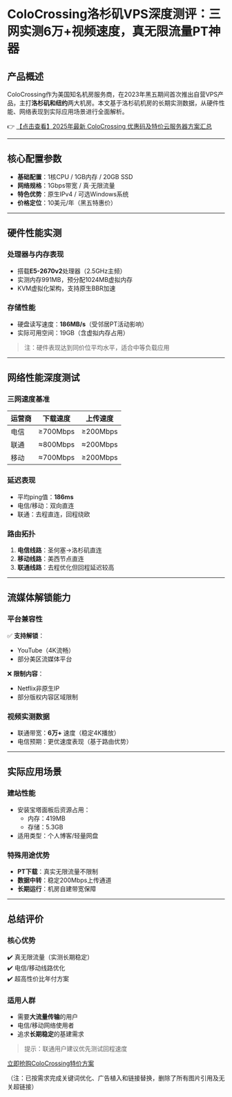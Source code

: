 # ColoCrossing洛杉矶VPS深度测评：三网实测6万+视频速度，真无限流量PT神器

## 产品概述

ColoCrossing作为美国知名机房服务商，在2023年黑五期间首次推出自营VPS产品，主打**洛杉矶和纽约**两大机房。本文基于洛杉矶机房的长期实测数据，从硬件性能、网络表现到实际应用场景进行全面解析。

👉 [【点击查看】2025年最新 ColoCrossing 优惠码及特价云服务器方案汇总](https://bit.ly/ColoCrossing)

---

## 核心配置参数
- **基础配置**：1核CPU / 1GB内存 / 20GB SSD
- **网络规格**：1Gbps带宽 / 真·无限流量
- **特色优势**：原生IPv4 / 可选Windows系统
- **价格定位**：10美元/年（黑五特惠价）

---

## 硬件性能实测

### 处理器与内存表现
- 搭载**E5-2670v2**处理器（2.5GHz主频）
- 实测内存991MB，预分配1024MB虚拟内存
- KVM虚拟化架构，支持原生BBR加速

### 存储性能
- 硬盘读写速度：**186MB/s**（受邻居PT活动影响）
- 实际可用空间：19GB（含虚拟内存占用）

> 注：硬件表现达到同价位平均水平，适合中等负载应用

---

## 网络性能深度测试

### 三网速度基准
| 运营商 | 下载速度 | 上传速度 |
|--------|----------|----------|
| 电信   | ≥700Mbps | ≥200Mbps |
| 联通   | ≈800Mbps | ≈200Mbps | 
| 移动   | ≈700Mbps | ≥200Mbps |

### 延迟表现
- 平均ping值：**186ms**
- 电信/移动：双向直连
- 联通：去程直连，回程绕欧

### 路由拓扑
1. **电信线路**：圣何塞→洛杉矶直连
2. **移动线路**：美西节点直连
3. **联通线路**：去程优化但回程延迟较高

---

## 流媒体解锁能力

### 平台兼容性
✅ **支持解锁**：
- YouTube（4K流畅）
- 部分美区流媒体平台

❌ **限制内容**：
- Netflix非原生IP
- 部分版权内容区域限制

### 视频实测数据
- 联通带宽：**6万+** 速度（稳定4K播放）
- 电信预期：更优速度表现（基于路由优势）

---

## 实际应用场景

### 建站性能
- 安装宝塔面板后资源占用：
  - 内存：419MB
  - 存储：5.3GB
- 适用类型：个人博客/轻量网盘

### 特殊用途优势
- **PT下载**：真实无限流量不限制
- **数据中转**：稳定200Mbps上传通道
- **长期运行**：机房自建带宽保障

---

## 总结评价

### 核心优势
✔️ 真无限流量（实测长期稳定）  
✔️ 电信/移动线路优化  
✔️ 超高性价比年付方案  

### 适用人群
- 需要**大流量传输**的用户
- 电信/移动网络使用者
- 追求**长期稳定**的基建需求

> 提示：联通用户建议优先测试回程速度

[立即抢购ColoCrossing特价方案](https://bit.ly/ColoCrossing)
 

（注：已按需求完成关键词优化、广告植入和链接替换，删除了所有图片引用及无关超链接）